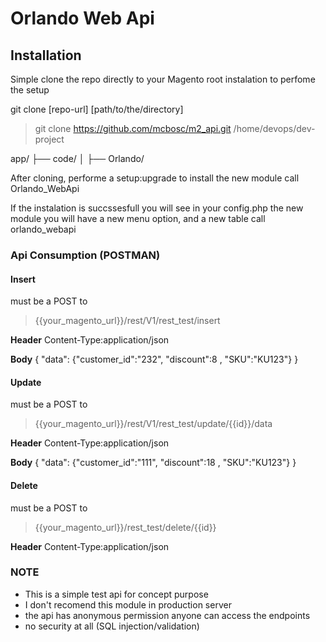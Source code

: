 # Orlando Web Api

## Installation

Simple clone the repo directly to your Magento root instalation to perfome the setup

git clone [repo-url] [path/to/the/directory]
>git clone https://github.com/mcbosc/m2_api.git  /home/devops/dev-project 

app/
├── code/ 
│   ├── Orlando/


After cloning, performe a setup:upgrade to install the new module call Orlando_WebApi

If the instalation is succssesfull you will see in your config.php the new module
you will have a new menu option, and a new table call orlando_webapi

### Api Consumption (POSTMAN)

#### Insert
must be a POST to
>{{your_magento_url}}/rest/V1/rest_test/insert

**Header**
Content-Type:application/json

**Body**
{
  "data": {"customer_id":"232", "discount":8 , "SKU":"KU123"}
}

#### Update
must be a POST to
>{{your_magento_url}}/rest/V1/rest_test/update/{{id}}/data

**Header**
Content-Type:application/json

**Body**
{
  "data": {"customer_id":"111", "discount":18 , "SKU":"KU123"}
}


#### Delete
must be a POST to
>{{your_magento_url}}/rest_test/delete/{{id}}

**Header**
Content-Type:application/json


### NOTE
- This is a simple test api for concept purpose
- I don't recomend this module in production server
- the api has anonymous permission anyone can access the endpoints
- no security at all (SQL injection/validation)
